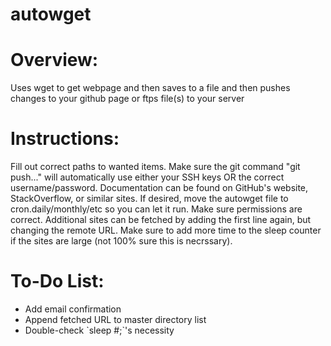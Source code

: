 autowget
========

<h1> Overview: </h1>

Uses wget to get webpage and then saves to a file and then pushes changes to your github page or ftps file(s) to your server

<h1> Instructions: </h1>

Fill out correct paths to wanted items. Make sure the git command "git push..." will automatically use either your SSH keys OR the correct username/password. Documentation can be found on GitHub's website, StackOverflow, or similar sites. If desired, move the autowget file to cron.daily/monthly/etc so you can let it run. Make sure permissions are correct. Additional sites can be fetched by adding the first line again, but changing the remote URL. Make sure to add more time to
the sleep counter if the sites are large (not 100% sure this is necrssary).

<h1> To-Do List: </h1>

<ul>
<li>Add email confirmation</li>
<li>Append fetched URL to master directory list</li>
<li>Double-check `sleep #;`'s necessity</li>
